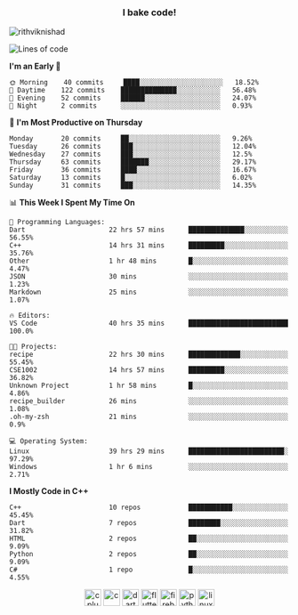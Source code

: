 <h3 align="center">I bake code!</h3>

<p align="left"> <img src="https://komarev.com/ghpvc/?username=rithviknishad" alt="rithviknishad" /> </p>

<!--START_SECTION:waka-->
![Lines of code](https://img.shields.io/badge/From%20Hello%20World%20I%27ve%20Written-693081%20lines%20of%20code-blue)

**I'm an Early 🐤** 

```text
🌞 Morning    40 commits     ████░░░░░░░░░░░░░░░░░░░░░   18.52% 
🌆 Daytime    122 commits    ██████████████░░░░░░░░░░░   56.48% 
🌃 Evening    52 commits     ██████░░░░░░░░░░░░░░░░░░░   24.07% 
🌙 Night      2 commits      ░░░░░░░░░░░░░░░░░░░░░░░░░   0.93%

```
📅 **I'm Most Productive on Thursday** 

```text
Monday       20 commits     ██░░░░░░░░░░░░░░░░░░░░░░░   9.26% 
Tuesday      26 commits     ███░░░░░░░░░░░░░░░░░░░░░░   12.04% 
Wednesday    27 commits     ███░░░░░░░░░░░░░░░░░░░░░░   12.5% 
Thursday     63 commits     ███████░░░░░░░░░░░░░░░░░░   29.17% 
Friday       36 commits     ████░░░░░░░░░░░░░░░░░░░░░   16.67% 
Saturday     13 commits     █░░░░░░░░░░░░░░░░░░░░░░░░   6.02% 
Sunday       31 commits     ███░░░░░░░░░░░░░░░░░░░░░░   14.35%

```


📊 **This Week I Spent My Time On** 

```text
💬 Programming Languages: 
Dart                     22 hrs 57 mins      ██████████████░░░░░░░░░░░   56.55% 
C++                      14 hrs 31 mins      █████████░░░░░░░░░░░░░░░░   35.76% 
Other                    1 hr 48 mins        █░░░░░░░░░░░░░░░░░░░░░░░░   4.47% 
JSON                     30 mins             ░░░░░░░░░░░░░░░░░░░░░░░░░   1.23% 
Markdown                 25 mins             ░░░░░░░░░░░░░░░░░░░░░░░░░   1.07%

🔥 Editors: 
VS Code                  40 hrs 35 mins      █████████████████████████   100.0%

🐱‍💻 Projects: 
recipe                   22 hrs 30 mins      █████████████░░░░░░░░░░░░   55.45% 
CSE1002                  14 hrs 57 mins      █████████░░░░░░░░░░░░░░░░   36.82% 
Unknown Project          1 hr 58 mins        █░░░░░░░░░░░░░░░░░░░░░░░░   4.86% 
recipe_builder           26 mins             ░░░░░░░░░░░░░░░░░░░░░░░░░   1.08% 
.oh-my-zsh               21 mins             ░░░░░░░░░░░░░░░░░░░░░░░░░   0.9%

💻 Operating System: 
Linux                    39 hrs 29 mins      ████████████████████████░   97.29% 
Windows                  1 hr 6 mins         ░░░░░░░░░░░░░░░░░░░░░░░░░   2.71%

```

**I Mostly Code in C++** 

```text
C++                      10 repos            ███████████░░░░░░░░░░░░░░   45.45% 
Dart                     7 repos             ████████░░░░░░░░░░░░░░░░░   31.82% 
HTML                     2 repos             ██░░░░░░░░░░░░░░░░░░░░░░░   9.09% 
Python                   2 repos             ██░░░░░░░░░░░░░░░░░░░░░░░   9.09% 
C#                       1 repo              █░░░░░░░░░░░░░░░░░░░░░░░░   4.55%

```



<!--END_SECTION:waka-->

<p align="center">
  <img src="https://devicons.github.io/devicon/devicon.git/icons/cplusplus/cplusplus-original.svg" alt="cplusplus" width="30" height="30"/>
  <img src="https://devicons.github.io/devicon/devicon.git/icons/c/c-original.svg" alt="c" width="30" height="30"/>
  <img src="https://www.vectorlogo.zone/logos/dartlang/dartlang-icon.svg" alt="dart" width="30" height="30"/>
  <img src="https://www.vectorlogo.zone/logos/flutterio/flutterio-icon.svg" alt="flutter" width="30" height="30"/> 
  <img src="https://www.vectorlogo.zone/logos/firebase/firebase-icon.svg" alt="firebase" width="30" height="30"/> 
  <img src="https://devicons.github.io/devicon/devicon.git/icons/python/python-original.svg" alt="python" width="30" height="30"/> 
  <img src="https://devicons.github.io/devicon/devicon.git/icons/linux/linux-original.svg" alt="linux" width="30" height="30"/> 
</p>

